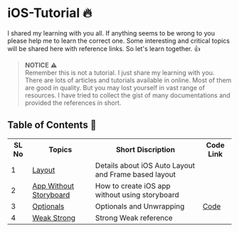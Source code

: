 # iOS-Tutorial :fire:
I shared my learning with you all. If anything seems to be wrong to you please help me to learn the correct one. Some interesting and critical topics will be shared here with reference links. So let's learn together. :+1:

> **NOTICE** :warning: <br>
>Remember this is not a tutorial. I just share my learning with you. There are lots of articles and tutorials available in online. Most of them are good in quality. But you may lost yourself in vast range of resources. I have tried to collect the gist of many documentations and provided the references in short.
>





## Table of Contents :rocket:
<center>

<table>
<tr>
<th> SL No</th>
<th> Topics </th>
<th> Short Discription </th>
<th> Code Link </th>
</tr>

<tr>
<td> 1 </td>
<td> <a href="https://github.com/shameem17/iOS-Tutorial/blob/master/Layouts.md" target="_blank"> Layout </a> </td>

<td> Details about iOS Auto Layout and Frame based layout </td>
<td> </td>
</tr>
<tr>
<td> 2 </td>
<td> <a href="https://github.com/shameem17/iOS-Tutorial/blob/master/AppWithoutStoryBoard.md" target="_blank"> App Without Storyboard </a> </td>

<td> How to create iOS app without using storyboard </td>
<td> </td>
</tr>

<tr>
<td> 3 </td>
<td> <a href="https://github.com/shameem17/iOS-Tutorial/blob/master/optional.md" target="_blank"> Optionals</a> </td>

<td> Optionals and Unwrapping </td>
<td> <a href="https://github.com/shameem17/Swift/blob/master/Optional/optional.swift" target="_blank"> Code </a> </td>
</tr>

<tr>
<td> 4 </td>
<td> <a href="https://github.com/shameem17/iOS-Tutorial/blob/master/Weak_Strong.md" target="_blank"> Weak Strong</a> </td>

<td> Strong Weak reference </td>
<td>  </td>
</tr>

</table>
</center>
